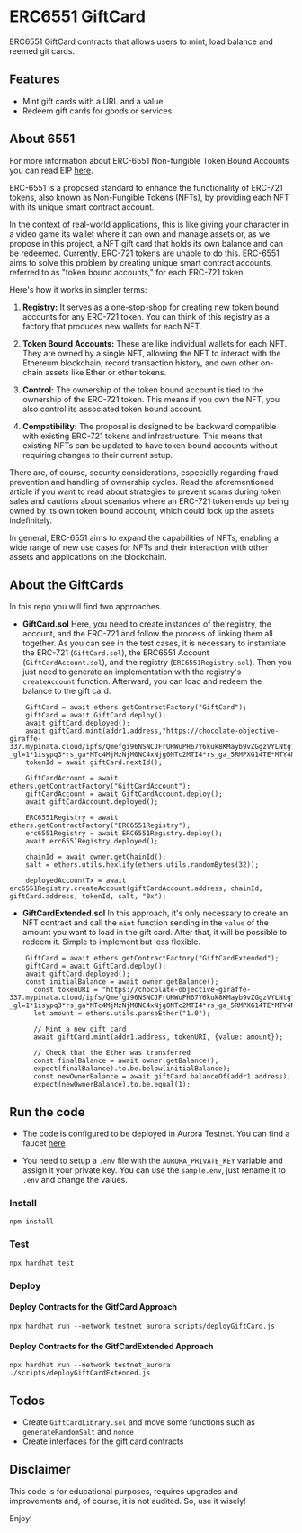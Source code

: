 # ERC6551 GiftCard
ERC6551 GiftCard contracts that allows users to mint, load balance and reemed git cards.

## Features

* Mint gift cards with a URL and a value
* Redeem gift cards for goods or services

## About 6551

For more information about ERC-6551 Non-fungible Token Bound Accounts you can read EIP [here](https://eips.ethereum.org/EIPS/eip-6551).

ERC-6551 is a proposed standard to enhance the functionality of ERC-721 tokens, also known as Non-Fungible Tokens (NFTs), by providing each NFT with its unique smart contract account. 

In the context of real-world applications, this is like giving your character in a video game its wallet where it can own and manage assets or, as we propose in this project, a NFT gift card that holds its own balance and can be redeemed. Currently, ERC-721 tokens are unable to do this. ERC-6551 aims to solve this problem by creating unique smart contract accounts, referred to as "token bound accounts," for each ERC-721 token. 

Here's how it works in simpler terms:

1. **Registry:** It serves as a one-stop-shop for creating new token bound accounts for any ERC-721 token. You can think of this registry as a factory that produces new wallets for each NFT.

2. **Token Bound Accounts:** These are like individual wallets for each NFT. They are owned by a single NFT, allowing the NFT to interact with the Ethereum blockchain, record transaction history, and own other on-chain assets like Ether or other tokens. 

3. **Control:** The ownership of the token bound account is tied to the ownership of the ERC-721 token. This means if you own the NFT, you also control its associated token bound account.

4. **Compatibility:** The proposal is designed to be backward compatible with existing ERC-721 tokens and infrastructure. This means that existing NFTs can be updated to have token bound accounts without requiring changes to their current setup.

There are, of course, security considerations, especially regarding fraud prevention and handling of ownership cycles. Read the aforementioned article if you want to read about strategies to prevent scams during token sales and cautions about scenarios where an ERC-721 token ends up being owned by its own token bound account, which could lock up the assets indefinitely. 

In general, ERC-6551 aims to expand the capabilities of NFTs, enabling a wide range of new use cases for NFTs and their interaction with other assets and applications on the blockchain.

## About the GiftCards

In this repo you will find two approaches.

* **GiftCard.sol** Here, you need to create instances of the registry, the account, and the ERC-721 and follow the process of linking them all together. As you can see in the test cases, it is necessary to instantiate the ERC-721 (`GiftCard.sol`), the ERC6551 Account (`GiftCardAccount.sol`), and the registry (`ERC6551Registry.sol`). Then you just need to generate an implementation with the registry's `createAccount` function. Afterward, you can load and redeem the balance to the gift card.

```solidity
    GiftCard = await ethers.getContractFactory("GiftCard");
    giftCard = await GiftCard.deploy();
    await giftCard.deployed();
    await giftCard.mint(addr1.address,"https://chocolate-objective-giraffe-337.mypinata.cloud/ipfs/Qmefgi96NSNCJFrUHWuPH67Y6kuk8KMayb9vZGgzVYLNtg?_gl=1*1isypq3*rs_ga*MTc4MjMzNjM0NC4xNjg0NTc2MTI4*rs_ga_5RMPXG14TE*MTY4NDU3NjEyOC4xLjEuMTY4NDU3NjE3MS4xNy4wLjA.");
    tokenId = await giftCard.nextId();

    GiftCardAccount = await ethers.getContractFactory("GiftCardAccount");
    giftCardAccount = await GiftCardAccount.deploy();
    await giftCardAccount.deployed();

    ERC6551Registry = await ethers.getContractFactory("ERC6551Registry");
    erc6551Registry = await ERC6551Registry.deploy();
    await erc6551Registry.deployed();

    chainId = await owner.getChainId();
    salt = ethers.utils.hexlify(ethers.utils.randomBytes(32));

    deployedAccountTx = await erc6551Registry.createAccount(giftCardAccount.address, chainId, giftCard.address, tokenId, salt, "0x");
```

* **GiftCardExtended.sol** In this approach, it's only necessary to create an NFT contract and call the `mint` function sending in the `value` of the amount you want to load in the gift card. After that, it will be possible to redeem it. Simple to implement but less flexible.

```solidity
    GiftCard = await ethers.getContractFactory("GiftCardExtended");
    giftCard = await GiftCard.deploy();
    await giftCard.deployed();
    const initialBalance = await owner.getBalance();
      const tokenURI = "https://chocolate-objective-giraffe-337.mypinata.cloud/ipfs/Qmefgi96NSNCJFrUHWuPH67Y6kuk8KMayb9vZGgzVYLNtg?_gl=1*1isypq3*rs_ga*MTc4MjMzNjM0NC4xNjg0NTc2MTI4*rs_ga_5RMPXG14TE*MTY4NDU3NjEyOC4xLjEuMTY4NDU3NjE3MS4xNy4wLjA.";
      let amount = ethers.utils.parseEther("1.0");
      
      // Mint a new gift card
      await giftCard.mint(addr1.address, tokenURI, {value: amount});

      // Check that the Ether was transferred
      const finalBalance = await owner.getBalance();
      expect(finalBalance).to.be.below(initialBalance);
      const newOwnerBalance = await giftCard.balanceOf(addr1.address);
      expect(newOwnerBalance).to.be.equal(1);
```

## Run the code

* The code is configured to be deployed in Aurora Testnet. You can find a faucet [here](https://aurora.dev/faucet)

* You need to setup a `.env` file with the `AURORA_PRIVATE_KEY` variable and assign it your private key. You can use the `sample.env`, just rename it to `.env` and change the values.

### Install

```shell
npm install
```

### Test

```shell
npx hardhat test
```

### Deploy

#### Deploy Contracts for the GitfCard Approach
```shell
npx hardhat run --network testnet_aurora scripts/deployGiftCard.js
```
#### Deploy Contracts for the GitfCardExtended Approach
```shell
npx hardhat run --network testnet_aurora ./scripts/deployGiftCardExtended.js
```

## Todos

* Create `GiftCardLibrary.sol` and move some functions such as `generateRandomSalt` and `nonce`
* Create interfaces for the gift card contracts

## Disclaimer

This code is for educational purposes, requires upgrades and improvements and, of course, it is not audited. So, use it wisely!

Enjoy!


